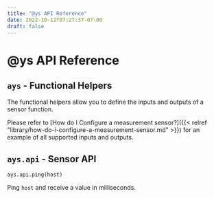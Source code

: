 ```yaml
---
title: "@ys API Reference"
date: 2022-10-12T07:27:37-07:00
draft: false
---
```


# @ys API Reference

## `ays` - Functional Helpers

The functional helpers allow you to define the inputs and outputs of a sensor function.

Please refer to [How do I Configure a measurement sensor?]({{< relref "library/how-do-i-configure-a-measurement-sensor.md" >}}) for an example of all supported inputs and outputs.

## `ays.api` - Sensor API

`ays.api.ping(host)`

Ping `host` and receive a value in milliseconds.

